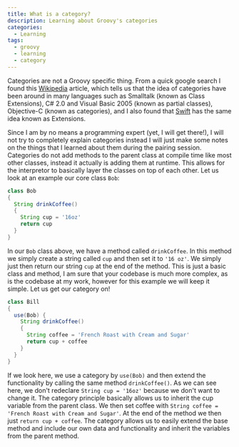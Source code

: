 ```yaml
---
title: What is a category?
description: Learning about Groovy's categories
categories:
  - Learning
tags:
  - groovy
  - learning
  - category
---
```


Categories are not a Groovy specific thing. From a quick google search I found this [Wikipedia](https://en.wikipedia.org/wiki/Class_(computer_programming)#Partial) article, which tells us  that the idea of categories have been around in many languages such as Smalltalk (known as Class Extensions), C# 2.0 and Visual Basic 2005 (known as partial classes), Objective-C (known as categories), and I also found that [Swift](https://developer.apple.com/library/ios/documentation/Swift/Conceptual/Swift_Programming_Language/Extensions.html) has the same idea known as Extensions.

Since I am by no means a programming expert (yet, I will get there!), I will not try to completely explain categories instead I will just make some notes on the things that I learned about them during the pairing session. Categories do not add methods to the parent class at compile time like most other classes, instead it actually is adding them at runtime. This allows for the interpretor to basically layer the classes on top of each other. Let us look at an example our core class `Bob`:

```groovy
class Bob
{
  String drinkCoffee()
  {
    String cup = '16oz'
    return cup
  }
}
```

In our `Bob` class above, we have a method called `drinkCoffee`. In this method we simply create a string called `cup` and then set it to `'16 oz'`. We simply just then return our string `cup` at the end of the method. This is just a basic class and method, I am sure that your codebase is much more complex, as is the codebase at my work, however for this example we will keep it simple. Let us get our category on!

```groovy
class Bill
{
  use(Bob) {
    String drinkCoffee()
    {
      String coffee = 'French Roast with Cream and Sugar'
      return cup + coffee
    }
  }
}
```

If we look here, we use a category by `use(Bob)` and then extend the functionality by calling the same method `drinkCoffee()`. As we can see here, we don't redeclare `String cup = '16oz'` because we don't want to change it. The category principle basically allows us to inherit the cup variable from the parent class. We then set coffee with `String coffee = 'French Roast with Cream and Sugar'`. At the end of the method we then just `return cup + coffee`. The category allows us to easily extend the base method and include our own data and functionality and inherit the variables from the parent method.
